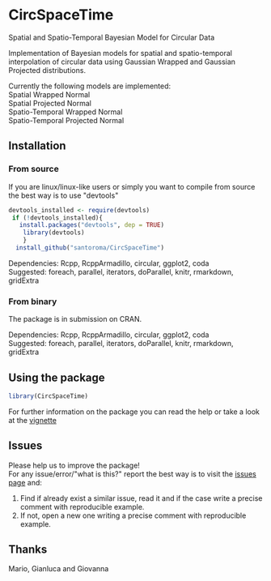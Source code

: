 # CircSpaceTime
Spatial and Spatio-Temporal Bayesian Model for Circular Data

Implementation of Bayesian models for spatial and spatio-temporal interpolation of circular data using Gaussian Wrapped and Gaussian Projected distributions.

Currently the following models are implemented:  
Spatial Wrapped Normal   
Spatial Projected Normal   
Spatio-Temporal Wrapped Normal   
Spatio-Temporal Projected Normal   

## Installation

### From source
If you are linux/linux-like users or simply you want to compile from source the best way is to use "devtools"

``` r
devtools_installed <- require(devtools)
 if (!devtools_installed){
   install.packages("devtools", dep = TRUE)
    library(devtools)
    }
  install_github("santoroma/CircSpaceTime")  
 ``` 
 
 Dependencies: Rcpp, RcppArmadillo, circular, ggplot2, coda   
 Suggested: foreach, parallel, iterators, doParallel, knitr, rmarkdown, gridExtra   
 
 ### From binary
 The package is in submission on CRAN.
 
  Dependencies: Rcpp, RcppArmadillo, circular, ggplot2, coda   
 Suggested: foreach, parallel, iterators, doParallel, knitr, rmarkdown, gridExtra   

 ## Using the package
 
 ```r
 library(CircSpaceTime)
 ```
 
 For further information on the package you can read the help or take a look at the [vignette](https://santoroma.github.io/CircSpaceTime/)

## Issues

Please help us to improve the package!  
For any issue/error/"what is this?" report the best way is to visit the [issues page](https://github.com/santoroma/CircSpaceTime/issues) and:
 1. Find if already exist a similar issue, read it and if the case write a precise comment with reproducible example.
 2. If not, open a new one writing a precise comment with reproducible example.
 
 ## Thanks

 Mario, Gianluca and Giovanna
